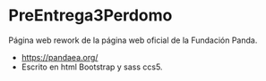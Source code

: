 # PreEntrega3Perdomo
Página web rework de la página web oficial de la Fundación Panda.
- https://pandaea.org/
- Escrito en html Bootstrap y sass ccs5.
